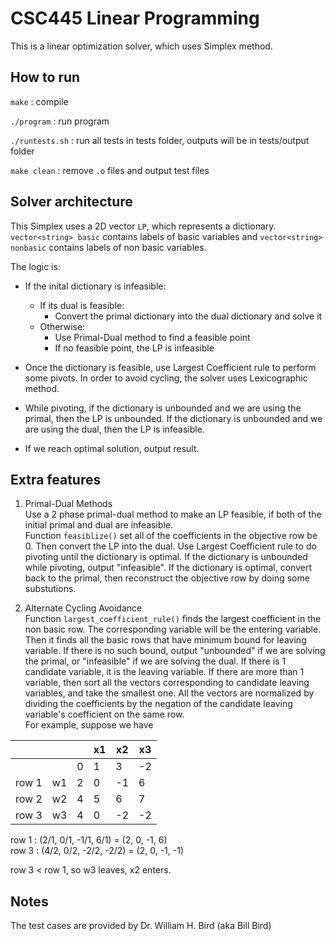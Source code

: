 # CSC445 Linear Programming

This is a linear optimization solver, which uses Simplex method.

## How to run
`make` : compile

`./program` : run program

`./runtests.sh` : run all tests in tests folder, outputs will be in tests/output folder

`make clean` : remove `.o` files and output test files

## Solver architecture
This Simplex uses a 2D vector `LP`, which represents a dictionary. `vector<string> basic` contains labels of basic variables and `vector<string> nonbasic` contains labels of non basic variables.

The logic is:

- If the inital dictionary is infeasible:
    - If its dual is feasible:
        - Convert the primal dictionary into the dual dictionary and solve it
    - Otherwise:
        - Use Primal-Dual method to find a feasible point
        - If no feasible point, the LP is infeasible

- Once the dictionary is feasible, use Largest Coefficient rule to perform some pivots. In order to avoid cycling, the solver uses Lexicographic method.
- While pivoting, if the dictionary is unbounded and we are using the primal, then the LP is unbounded. If the dictionary is unbounded and we are using the dual, then the LP is infeasible.
- If we reach optimal solution, output result.

## Extra features
1. Primal-Dual Methods \
Use a 2 phase primal-dual method to make an LP feasible, if both of the initial primal and dual are infeasible. \
Function `feasiblize()` set all of the coefficients in the objective row be 0. Then convert the LP into the dual. Use Largest Coefficient rule to do pivoting until the dictionary is optimal. If the dictionary is unbounded while pivoting, output "infeasible". If the dictionary is optimal, convert back to the primal, then reconstruct the objective row by doing some substutions.

2. Alternate Cycling Avoidance \
Function `largest_coefficient_rule()` finds the largest coefficient in the non basic row. The corresponding variable will be the entering variable. Then it finds all the basic rows that have minimum bound for leaving variable. If there is no such bound, output "unbounded" if we are solving the primal, or "infeasible" if we are solving the dual. If there is 1 candidate variable, it is the leaving variable. If there are more than 1 variable, then sort all the vectors corresponding to candidate leaving variables, and take the smallest one. All the vectors are normalized by dividing the coefficients by the negation of the candidate leaving variable's coefficient on the same row. \
For example, suppose we have

|      |   |   |x1 |x2 |x3 |
|------|---|---|---|---|---|
|      |   |0  |1  |3  |-2 |
|row 1 |w1 |2  |0  |-1 |6  |
|row 2 |w2 |4  |5  |6  |7  |
|row 3 |w3 |4  |0  |-2 |-2 |

row 1 : (2/1, 0/1, -1/1, 6/1) = (2, 0, -1, 6) \
row 3 : (4/2, 0/2, -2/2, -2/2) = (2, 0, -1, -1)

row 3 < row 1, so w3 leaves, x2 enters.

## Notes

The test cases are provided by Dr. William H. Bird (aka Bill Bird)
